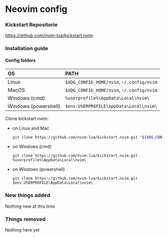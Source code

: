 # Neovim config

### Kickstart Repositorie
  https://github.com/nvim-lua/kickstart.nvim

### Installation guide

  #### Config folders
  | OS | PATH |
  | :- | :--- |
  | Linux | `$XDG_CONFIG_HOME/nvim`, `~/.config/nvim` |
  | MacOS | `$XDG_CONFIG_HOME/nvim`, `~/.config/nvim` |
  | Windows (cmd)| `%userprofile%\AppData\Local\nvim\` |
  | Windows (powershell)| `$env:USERPROFILE\AppData\Local\nvim\` |

  Clone kickstart.nvim:

  - on Linux and Mac
    ```sh
    git clone https://github.com/nvim-lua/kickstart.nvim.git "${XDG_CONFIG_HOME:-$HOME/.config}"/nvim
    ```

  - on Windows (cmd)
    ```
    git clone https://github.com/nvim-lua/kickstart.nvim.git %userprofile%\AppData\Local\nvim\ 
    ```

  - on Windows (powershell)
    ```
    git clone https://github.com/nvim-lua/kickstart.nvim.git $env:USERPROFILE\AppData\Local\nvim\ 
    ```

### New things added
  Nothing new at this time

### Things removed
  Nothing here yet
